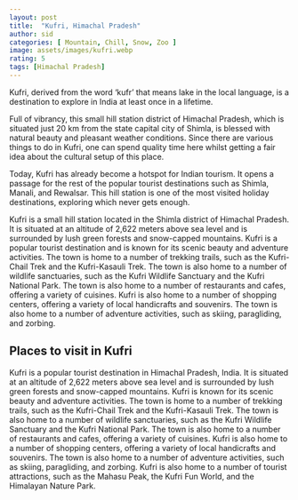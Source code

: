 ```yaml
---
layout: post
title:  "Kufri, Himachal Pradesh"
author: sid
categories: [ Mountain, Chill, Snow, Zoo ]
image: assets/images/kufri.webp
rating: 5
tags: [Himachal Pradesh]
---
```


Kufri, derived from the word ‘kufr’ that means lake in the local language, is a destination to explore in India at least once in a lifetime. 

Full of vibrancy, this small hill station district of Himachal Pradesh, which is situated just 20 km from the state capital city of Shimla, is blessed with natural beauty and pleasant weather conditions. Since there are various things to do in Kufri, one can spend quality time here whilst getting a fair idea about the cultural setup of this place.

Today, Kufri has already become a hotspot for Indian tourism. It opens a passage for the rest of the popular tourist destinations such as Shimla, Manali, and Rewalsar. This hill station is one of the most visited holiday destinations, exploring which never gets enough.

Kufri is a small hill station located in the Shimla district of Himachal Pradesh. It is situated at an altitude of 2,622 meters above sea level and is surrounded by lush green forests and snow-capped mountains. Kufri is a popular tourist destination and is known for its scenic beauty and adventure activities. The town is home to a number of trekking trails, such as the Kufri-Chail Trek and the Kufri-Kasauli Trek. The town is also home to a number of wildlife sanctuaries, such as the Kufri Wildlife Sanctuary and the Kufri National Park. The town is also home to a number of restaurants and cafes, offering a variety of cuisines. Kufri is also home to a number of shopping centers, offering a variety of local handicrafts and souvenirs. The town is also home to a number of adventure activities, such as skiing, paragliding, and zorbing.

<h2>Places to visit in Kufri</h2>

Kufri is a popular tourist destination in Himachal Pradesh, India. It is situated at an altitude of 2,622 meters above sea level and is surrounded by lush green forests and snow-capped mountains. Kufri is known for its scenic beauty and adventure activities. The town is home to a number of trekking trails, such as the Kufri-Chail Trek and the Kufri-Kasauli Trek. The town is also home to a number of wildlife sanctuaries, such as the Kufri Wildlife Sanctuary and the Kufri National Park. The town is also home to a number of restaurants and cafes, offering a variety of cuisines. Kufri is also home to a number of shopping centers, offering a variety of local handicrafts and souvenirs. The town is also home to a number of adventure activities, such as skiing, paragliding, and zorbing. Kufri is also home to a number of tourist attractions, such as the Mahasu Peak, the Kufri Fun World, and the Himalayan Nature Park.


<div class="pa-carousel-widget" style="width:100%; height:480px; display:none;"
  data-link="https://traveltriangle.com/blog/things-to-do-in-kufri/"
  data-title="Kufri, Himachal Pradesh"
  data-description="Mountain, Chill, Snow, Zoo"
  data-delay="3">
  <object data="https://lh3.googleusercontent.com/QmRXq3z1wP_SPGUdnTw3_eQ0oP5jFWf_2xVLl4EsdDMHkHL5Wszw4TaZ6iEx0AqAWbW-6Ww_GCcLK2QpGnMgGon67jG0U2z7J69T3ZSjWSwGlc2Hc1SDpC5gouwMir7_6bGNV8tctZs=w960-rw-h720"></object>
  <object data="https://lh3.googleusercontent.com/bivVRzZ6uEOTWyPMhg4o6jRirO2ML6pT0XZZePU7JzcrpnFq32JbEZkAp2xWpD5vW5DO2AztMz7kGIiV3e1Cb7osinoyWDmxxzfjiBFFcnCos4HeAGJ9hG1WbvxGEbDKZIXq6xRieMg=w960-rw-h720"></object>
  <object data="https://lh3.googleusercontent.com/D8HAo3pC23qXCIPBO17pBSd3aPMoW7WRRCzLZzrvJgzvatrFXPd_vKG3kBe7Rcpp9rTemLSnfXS42T6T-5kQJ8125mg0vZOBUBZcclFxDWuEv_wm_9Ibuc8NIr_dOlrHIMCI7z64JM0=w960-rw-h720"></object>
  <object data="https://lh3.googleusercontent.com/6mucfgECEYz-f-SGPqyfKA8t1rTiVL9PFLNls25LL6VMyfGnidPfA56yUXpAo5gZ4zevOovJ43x4Ag-iBiMQ8fTyHp3bzYrtivu7MS9BiEDShxgnqknaaDi7J5zAvY8My-jHdOK4C4k=w960-rw-h720"></object>
  <object data="https://lh3.googleusercontent.com/LYx_VspJLpy8G74MzroId1VVUVgiPU0mHOsffzJF17uyxOYlDTaBWgEA34Ula8N8kkl3YcDkTFQK1vNpTDAt2eOBoBZviaE7qlGSCjQcuZzL3rE9qsd2zyhZvt5zT7N4PhYmB81OrB0=w960-rw-h720"></object>
  <object data="https://lh3.googleusercontent.com/En7xBS4bjPMxhB1PmA3MjGI3AW6HmKuOlYT46XcMsImtUqeY3haB-vA7_W9H7COK_S9YKYu1pagbNb9AlxzncrZDm3wk7MEAoE2mbjB6J8q424POt1vnYzpACfNwCjPwKDUtrOtXdL4=w960-rw-h720"></object>
  <object data="https://lh3.googleusercontent.com/cODWSI_LJPaH8mWg7TwdOVyl1RHFCjmGLHkN-9yLQ1RzFV6B12ENllaMP1-Ki8IzdfCmeQRRNSB_go7S2Nz26rYf-OH790OkHtRZS34MGxTXzmVlkOUHYmQ1KNoqWUkHAgGKXE16r1c=w960-rw-h720"></object>
  <object data="https://lh3.googleusercontent.com/4-_PLtilTni3S8s_KSvz092WqyaugRb23nJXhv9lBi6MRAy3XpON7fzs2MBUnL5m8WOfJIf7M1EMZ5Q0aYMCVsqTSH44WaJdJjTSE2KXbaPlyEwMyUmou-V-rvtwXeRW2EHKJ46Oqy0=w960-rw-h720"></object>
  <object data="https://lh3.googleusercontent.com/egIhF7J3ou8QyYW8blD_C1PSyXGJC1wTCNNGmcxVovyAa1p15XiR0t9LABDtTCyY7RbozLdgvSUIgLjKg9a1TmDQ7IIoaIqkRtb9eCY9PbRi8thdoTkTNPr9K7-2O4SEPKMWYfrY9P0=w960-rw-h720"></object>
  <object data="https://lh3.googleusercontent.com/pG4OyS9_tbMe51-UGaIrzn0SPAbkJ1YNevw6SP_1JtDou5f8Y9j4xPqtMA5HQD_Ql7Z4IyImkZAbjxSqjVdjOzLsi-QuFEhC6hmEYljVRglOz9dwQ6bp5fwoCl_jtsWh1JX5DxXE378=w960-rw-h720"></object>
  <object data="https://lh3.googleusercontent.com/zxoOWYkh6jUJBzeREzlpO1tQgXw7pRkOt2RuBv5_7YrXbeKfWeUhnib5Vt8e5F_jhNChE622409m3U1kBuAdg_Gey0EN8Pv9fNRfiJH-xyRZqFHHoFnXefRfb1TwWfpgy4EnKyXxVNg=w960-rw-h720"></object>
  <object data="https://lh3.googleusercontent.com/HxjRMIUgLFfYyvuPjK-Iqkm-5Fv6R3uuum-tklUNCwfRvMy-iPH9n88rEyjlU7kIEdlX5pMybidG618N46Zm04VZh_CV-bfIoipZyJ_VbIbbrzM0u-UqJ-1F6_KwVKK6GwE_TYDGn5c=w960-rw-h720"></object>
  <object data="https://lh3.googleusercontent.com/CIkPUDgVCBYIO9ku56gdFpm2kUR_ozlh-Kblr0EPSq1ioCFH2w7q6L231S80IgQH01KHF5U3dPdIDtDK5cVKLInS56D-ddI_wTqS0-KY5CJllzhBfWd7PrBLI3UvevqkJWFgcsMq8Do=w960-rw-h720"></object>
  <object data="https://lh3.googleusercontent.com/xSyYcRdGlJ4-TboED6L1ls3bFJhK9Lqd_KzGDXP3CGWu92KoUPhwRJJYj3UJbJ0FgPpWrvSJ2Acw40o3n-L2PUfaiU3DP8nePvkpKXNQA7XXm2j8Mmu3XqoDyKK8wgWMD6iuau1rYG4=w960-rw-h720"></object>
  <object data="https://lh3.googleusercontent.com/wDdlrKue8q--n8SrPmJoZPY-p3EoWo46JfHKUZ0nF1uYAVuq3L22B3ToCzkqMYp1LzC0XDw0P9F9iHPtdmNH9CtYL94cIvHGqb0OYXjOvBYEB9E31YWlf2OyvjnBogJLMiBvpSt-Q8M=w960-rw-h720"></object>
  
</div>

